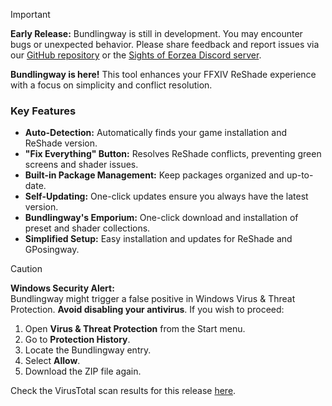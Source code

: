 > [!IMPORTANT]  
> **Early Release:** Bundlingway is still in development. You may encounter bugs or unexpected behavior. Please share feedback and report issues via our [GitHub repository](https://github.com/gposingway/bundlingway/issues) or the [Sights of Eorzea Discord server](https://discord.com/servers/sights-of-eorzea-1124828911700811957).

**Bundlingway is here!** This tool enhances your FFXIV ReShade experience with a focus on simplicity and conflict resolution.

### Key Features
- **Auto-Detection:** Automatically finds your game installation and ReShade version.
- **"Fix Everything" Button:** Resolves ReShade conflicts, preventing green screens and shader issues.
- **Built-in Package Management:** Keep packages organized and up-to-date.
- **Self-Updating:** One-click updates ensure you always have the latest version.
- **Bundlingway's Emporium:** One-click download and installation of preset and shader collections.
- **Simplified Setup:** Easy installation and updates for ReShade and GPosingway.

> [!CAUTION]  
> **Windows Security Alert:**  
> Bundlingway might trigger a false positive in Windows Virus & Threat Protection. **Avoid disabling your antivirus**. If you wish to proceed:  
> 1. Open **Virus & Threat Protection** from the Start menu.  
> 2. Go to **Protection History**.  
> 3. Locate the Bundlingway entry.  
> 4. Select **Allow**.  
> 5. Download the ZIP file again.
>
> Check the VirusTotal scan results for this release [here](%VIRUSTOTAL_LINK%).
